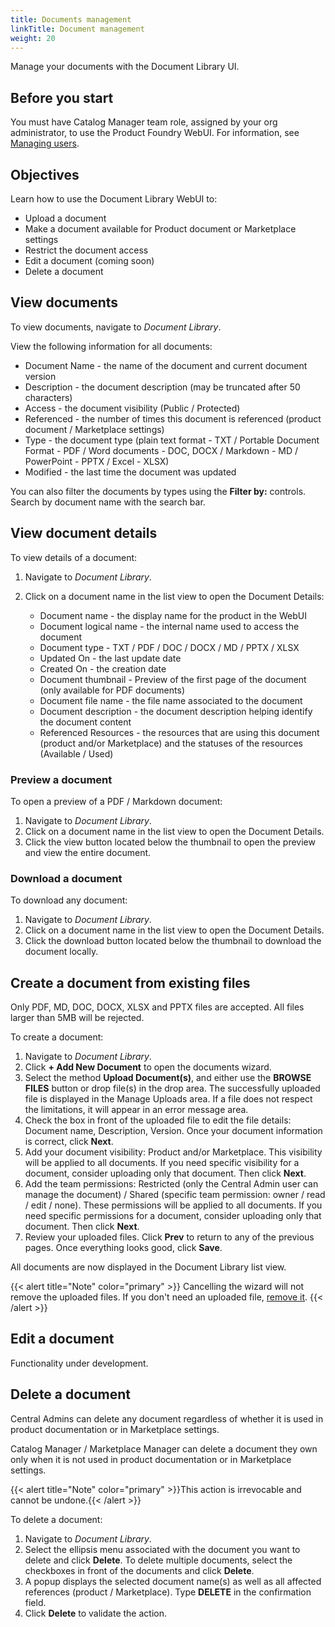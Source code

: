 ```yaml
---
title: Documents management
linkTitle: Document management
weight: 20
---
```


Manage your documents with the Document Library UI.

## Before you start

You must have Catalog Manager team role, assigned by your org administrator, to use the Product Foundry WebUI. For information, see [Managing users](https://docs.axway.com/bundle/platform-management/page/docs/management_guide/organizations/managing_organizations/index.html#managing-users).

## Objectives

Learn how to use the Document Library WebUI to:

* Upload a document
* Make a document available for Product document or Marketplace settings
* Restrict the document access
* Edit a document (coming soon)
* Delete a document

## View documents

To view documents, navigate to *Document Library*.

View the following information for all documents:

* Document Name - the name of the document and current document version
* Description - the document description (may be truncated after 50 characters)
* Access - the document visibility (Public / Protected)
* Referenced - the number of times this document is referenced (product document / Marketplace settings)
* Type - the document type (plain text format - TXT / Portable Document Format - PDF / Word documents - DOC, DOCX / Markdown - MD / PowerPoint - PPTX / Excel - XLSX)
* Modified - the last time the document was updated

You can also filter the documents by types using the **Filter by:** controls. Search by document name with the search bar.

## View document details

To view details of a document:

1. Navigate to *Document Library*.
2. Click on a document name in the list view to open the Document Details:

    * Document name - the display name for the product in the WebUI
    * Document logical name - the internal name used to access the document
    * Document type - TXT / PDF / DOC / DOCX / MD / PPTX / XLSX
    * Updated On - the last update date
    * Created On - the creation date
    * Document thumbnail - Preview of the first page of the document (only available for PDF documents)
    * Document file name - the file name associated to the document
    * Document description - the document description helping identify the document content
    * Referenced Resources - the resources that are using this document (product and/or Marketplace) and the statuses of the resources (Available / Used)

### Preview a document

To open a preview of a PDF / Markdown document:

1. Navigate to *Document Library*.
2. Click on a document name in the list view to open the Document Details.
3. Click the view button located below the thumbnail to open the preview and view the entire document.

### Download a document

To download any document:

1. Navigate to *Document Library*.
2. Click on a document name in the list view to open the Document Details.
3. Click the download button located below the thumbnail to download the document locally.

## Create a document from existing files

Only PDF, MD, DOC, DOCX, XLSX and PPTX files are accepted. All files larger than 5MB will be rejected.

To create a document:

1. Navigate to *Document Library*.
2. Click **+ Add New Document** to open the documents wizard.
3. Select the method **Upload Document(s)**, and either use the **BROWSE FILES** button or drop file(s) in the drop area. The successfully uploaded file is displayed in the Manage Uploads area. If a file does not respect the limitations, it will appear in an error message area.
4. Check the box in front of the uploaded file to edit the file details: Document name, Description, Version. Once your document information is correct, click **Next**.
5. Add your document visibility: Product and/or Marketplace. This visibility will be applied to all documents. If you need specific visibility for a document, consider uploading only that document. Then click **Next**.
6. Add the team permissions: Restricted (only the Central Admin user can manage the document) / Shared (specific team permission: owner / read / edit / none). These permissions will be applied to all documents. If you need specific permissions for a document, consider uploading only that document. Then click **Next**.
7. Review your uploaded files. Click **Prev** to return to any of the previous pages. Once everything looks good, click **Save**.

All documents are now displayed in the Document Library list view.

{{< alert title="Note" color="primary" >}}
Cancelling the wizard will not remove the uploaded files. If you don't need an uploaded file, [remove it](#delete-a-document).
{{< /alert >}}

## Edit a document

Functionality under development.

## Delete a document

Central Admins can delete any document regardless of whether it is used in product documentation or in Marketplace settings.

Catalog Manager / Marketplace Manager can delete a document they own only when it is not used in product documentation or in Marketplace settings.

{{< alert title="Note" color="primary" >}}This action is irrevocable and cannot be undone.{{< /alert >}}

To delete a document:

1. Navigate to *Document Library*.
2. Select the ellipsis menu associated with the document you want to delete and click **Delete**. To delete multiple documents, select the checkboxes in front of the documents and click **Delete**.
3. A popup displays the selected document name(s) as well as all affected references (product / Marketplace). Type **DELETE** in the confirmation field.
4. Click **Delete** to validate the action.
